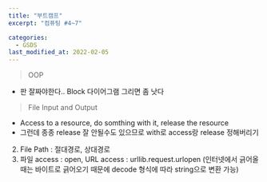 ```yaml
---
title: "부트캠프"
excerpt: "컴퓨팅 #4~7"

categories:
  - GSDS
last_modified_at: 2022-02-05
---
```


> OOP

- 판 잘짜야한다.. Block 다이어그램 그리면 좀 낫다

> File Input and Output

- Access to a resource, do somthing with it, release the resource
- 그런데 종종 release 잘 안될수도 있으므로 with로 access랑 release 정해버리기

2. File Path : 절대경로, 상대경로
3. 파일 access : open, URL access : urllib.request.urlopen (인터넷에서 긁어올때는 바이트로 긁어오기 때문에 decode 형식에 따라 string으로 변환 가능)
